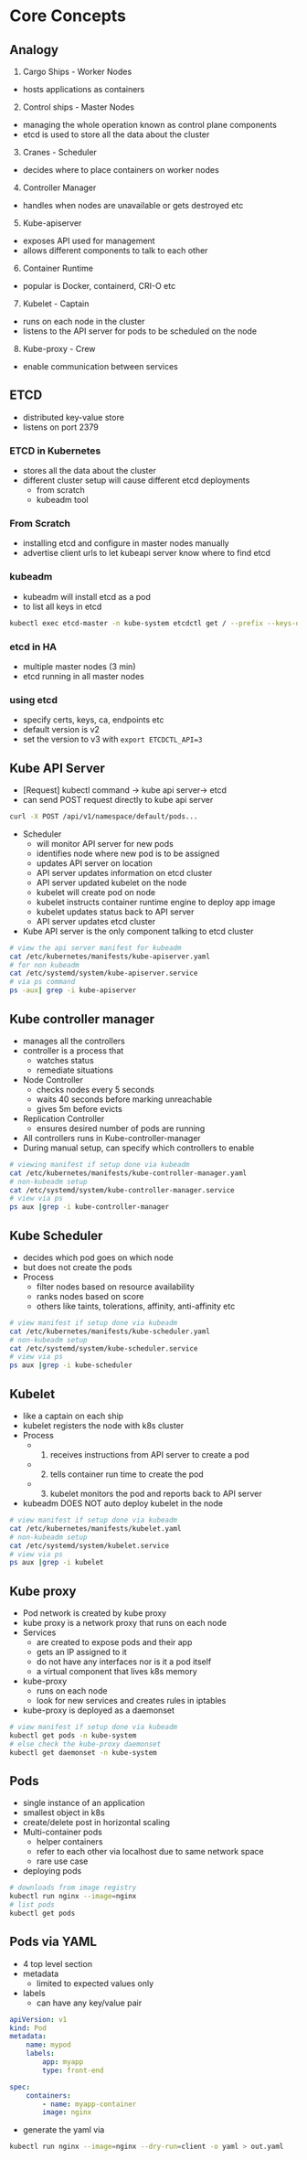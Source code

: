 # Core Concepts

## Analogy

1. Cargo Ships - Worker Nodes

- hosts applications as containers

2. Control ships - Master Nodes

- managing the whole operation known as control plane components
- etcd is used to store all the data about the cluster

3. Cranes - Scheduler

- decides where to place containers on worker nodes

4. Controller Manager

- handles when nodes are unavailable or gets destroyed etc

5. Kube-apiserver

- exposes API used for management
- allows different components to talk to each other

6. Container Runtime

- popular is Docker, containerd, CRI-O etc

7. Kubelet - Captain

- runs on each node in the cluster
- listens to the API server for pods to be scheduled on the node

8. Kube-proxy - Crew

- enable communication between services

## ETCD

- distributed key-value store
- listens on port 2379

### ETCD in Kubernetes

- stores all the data about the cluster
- different cluster setup will cause different etcd deployments
  - from scratch
  - kubeadm tool

### From Scratch

- installing etcd and configure in master nodes manually
- advertise client urls to let kubeapi server know where to find etcd

### kubeadm

- kubeadm will install etcd as a pod
- to list all keys in etcd

```bash
kubectl exec etcd-master -n kube-system etcdctl get / --prefix --keys-only
```

### etcd in HA

- multiple master nodes (3 min)
- etcd running in all master nodes

### using etcd

- specify certs, keys, ca, endpoints etc
- default version is v2
- set the version to v3 with `export ETCDCTL_API=3`

## Kube API Server

- [Request] kubectl command -> kube api server-> etcd
- can send POST request directly to kube api server

```bash
curl -X POST /api/v1/namespace/default/pods...
```

- Scheduler
  - will monitor API server for new pods
  - identifies node where new pod is to be assigned
  - updates API server on location
  - API server updates information on etcd cluster
  - API server updated kubelet on the node
  - kubelet will create pod on node
  - kubelet instructs container runtime engine to deploy app image
  - kubelet updates status back to API server
  - API server updates etcd cluster
- Kube API server is the only component talking to etcd cluster

```bash
# view the api server manifest for kubeadm
cat /etc/kubernetes/manifests/kube-apiserver.yaml
# for non kubeadm
cat /etc/systemd/system/kube-apiserver.service
# via ps command
ps -aux| grep -i kube-apiserver
```

## Kube controller manager

- manages all the controllers
- controller is a process that
  - watches status
  - remediate situations
- Node Controller
  - checks nodes every 5 seconds
  - waits 40 seconds before marking unreachable
  - gives 5m before evicts
- Replication Controller
  - ensures desired number of pods are running
- All controllers runs in Kube-controller-manager
- During manual setup, can specify which controllers to enable

```bash
# viewing manifest if setup done via kubeadm
cat /etc/kubernetes/manifests/kube-controller-manager.yaml
# non-kubeadm setup
cat /etc/systemd/system/kube-controller-manager.service
# view via ps
ps aux |grep -i kube-controller-manager
```

## Kube Scheduler

- decides which pod goes on which node
- but does not create the pods
- Process
  - filter nodes based on resource availability
  - ranks nodes based on score
  - others like taints, tolerations, affinity, anti-affinity etc

```bash
# view manifest if setup done via kubeadm
cat /etc/kubernetes/manifests/kube-scheduler.yaml
# non-kubeadm setup
cat /etc/systemd/system/kube-scheduler.service
# view via ps
ps aux |grep -i kube-scheduler
```

## Kubelet

- like a captain on each ship
- kubelet registers the node with k8s cluster
- Process
  - 1. receives instructions from API server to create a pod
  - 2. tells container run time to create the pod
  - 3. kubelet monitors the pod and reports back to API server
- kubeadm DOES NOT auto deploy kubelet in the node

```bash
# view manifest if setup done via kubeadm
cat /etc/kubernetes/manifests/kubelet.yaml
# non-kubeadm setup
cat /etc/systemd/system/kubelet.service
# view via ps
ps aux |grep -i kubelet
```

## Kube proxy

- Pod network is created by kube proxy
- kube proxy is a network proxy that runs on each node
- Services
  - are created to expose pods and their app
  - gets an IP assigned to it
  - do not have any interfaces nor is it a pod itself
  - a virtual component that lives k8s memory
- kube-proxy
  - runs on each node
  - look for new services and creates rules in iptables
- kube-proxy is deployed as a daemonset

```bash
# view manifest if setup done via kubeadm
kubectl get pods -n kube-system
# else check the kube-proxy daemonset
kubectl get daemonset -n kube-system
```

## Pods

- single instance of an application
- smallest object in k8s
- create/delete post in horizontal scaling
- Multi-container pods
  - helper containers
  - refer to each other via localhost due to same network space
  - rare use case
- deploying pods

```bash
# downloads from image registry
kubectl run nginx --image=nginx
# list pods
kubectl get pods
```

## Pods via YAML

- 4 top level section
- metadata
  - limited to expected values only
- labels
  - can have any key/value pair

```yaml
apiVersion: v1
kind: Pod
metadata:
    name: mypod
    labels:
        app: myapp
        type: front-end

spec:
    containers:
        - name: myapp-container
        image: nginx
```
- generate the yaml via 
```bash
kubectl run nginx --image=nginx --dry-run=client -o yaml > out.yaml
```